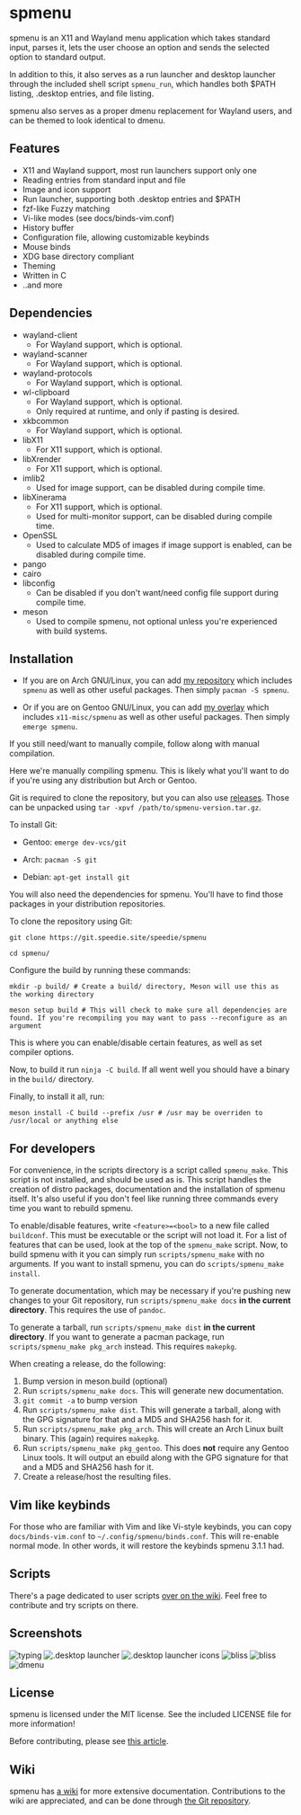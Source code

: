 # spmenu

spmenu is an X11 and Wayland menu application which takes standard input, parses
it, lets the user choose an option and sends the selected option to standard output.

In addition to this, it also serves as a run launcher and desktop launcher
through the included shell script `spmenu_run`, which handles both $PATH
listing, .desktop entries, and file listing.

spmenu also serves as a proper dmenu replacement for Wayland users, and
can be themed to look identical to dmenu.

## Features

- X11 and Wayland support, most run launchers support only one
- Reading entries from standard input and file
- Image and icon support
- Run launcher, supporting both .desktop entries and $PATH
- fzf-like Fuzzy matching
- Vi-like modes (see docs/binds-vim.conf)
- History buffer
- Configuration file, allowing customizable keybinds
- Mouse binds
- XDG base directory compliant
- Theming
- Written in C
- ..and more

## Dependencies

- wayland-client
  - For Wayland support, which is optional.
- wayland-scanner
  - For Wayland support, which is optional.
- wayland-protocols
  - For Wayland support, which is optional.
- wl-clipboard
  - For Wayland support, which is optional.
  - Only required at runtime, and only if pasting is desired.
- xkbcommon
  - For Wayland support, which is optional.
- libX11
  - For X11 support, which is optional.
- libXrender
  - For X11 support, which is optional.
- imlib2
  - Used for image support, can be disabled during compile time.
- libXinerama
  - For X11 support, which is optional.
  - Used for multi-monitor support, can be disabled during compile time.
- OpenSSL
  - Used to calculate MD5 of images if image support is enabled, can be
disabled during compile time.
- pango
- cairo
- libconfig
  - Can be disabled if you don't want/need config file support during compile time.
- meson
  - Used to compile spmenu, not optional unless you're experienced with build systems.

## Installation

- If you are on Arch GNU/Linux, you can add
[my repository](https://git.speedie.site/speedie/speedie-aur) which includes
`spmenu` as well as other useful packages. Then simply `pacman -S spmenu`.

- Or if you are on Gentoo GNU/Linux, you can add
[my overlay](https://git.speedie.site/speedie/speedie-overlay) which includes
`x11-misc/spmenu` as well as other useful packages. Then simply `emerge spmenu`.

If you still need/want to manually compile, follow along with manual compilation.

Here we're manually compiling spmenu. This is likely what you'll want to do
if you're using any distribution but Arch or Gentoo.

Git is required to clone the repository, but you can also use
[releases](https://ls.speedie.site). Those can be unpacked
using `tar -xpvf /path/to/spmenu-version.tar.gz`.

To install Git:

- Gentoo: `emerge dev-vcs/git`

- Arch: `pacman -S git`

- Debian: `apt-get install git`

You will also need the dependencies for spmenu. You'll
have to find those packages in your distribution repositories.

To clone the repository using Git:

`git clone https://git.speedie.site/speedie/spmenu`

`cd spmenu/`

Configure the build by running these commands:

`mkdir -p build/ # Create a build/ directory, Meson will use this as the working
directory`

`meson setup build # This will check to make sure all dependencies are found.
If you're recompiling you may want to pass --reconfigure as an argument`

This is where you can enable/disable certain features, as well as set
compiler options.

Now, to build it run `ninja -C build`. If all went well you should have a
binary in the `build/` directory.

Finally, to install it all, run:

`meson install -C build --prefix /usr # /usr may be overriden to /usr/local
or anything else`

## For developers

For convenience, in the scripts directory is a script called `spmenu_make`.
This script is not installed, and should be used as is. This script handles
the creation of distro packages, documentation and the installation of spmenu
itself. It's also useful if you don't feel like running three commands every
time you want to rebuild spmenu.

To enable/disable features, write `<feature>=<bool>` to a new file called
`buildconf`. This must be executable or the script will not load it.
For a list of features that can be used, look at the top of the `spmenu_make`
script. Now, to build spmenu with it you can simply run `scripts/spmenu_make`
with no arguments. If you want to install spmenu, you can do
`scripts/spmenu_make install`.

To generate documentation, which may be necessary if you're pushing new changes
to your Git repository, run `scripts/spmenu_make docs` **in the current
directory**. This requires the use of `pandoc`.

To generate a tarball, run `scripts/spmenu_make dist` **in the current
directory**. If you want to generate a pacman package, run
`scripts/spmenu_make pkg_arch` instead. This requires `makepkg`.

When creating a release, do the following:

1. Bump version in meson.build (optional)
2. Run `scripts/spmenu_make docs`. This will generate new documentation.
3. `git commit -a` to bump version
4. Run `scripts/spmenu_make dist`. This will generate a tarball, along
with the GPG signature for that and a MD5 and SHA256 hash for it.
5. Run `scripts/spmenu_make pkg_arch`. This will create an Arch Linux
built binary. This (again) requires `makepkg`.
6. Run `scripts/spmenu_make pkg_gentoo`. This does **not** require any
Gentoo Linux tools. It will output an ebuild along with the GPG signature
for that and a MD5 and SHA256 hash for it.
7. Create a release/host the resulting files.

## Vim like keybinds

For those who are familiar with Vim and like Vi-style keybinds,
you can copy `docs/binds-vim.conf` to `~/.config/spmenu/binds.conf`.
This will re-enable normal mode. In other words, it will restore the
keybinds spmenu 3.1.1 had.

## Scripts

There's a page dedicated to user scripts
[over on the wiki](https://spmenu.speedie.site/User+scripts). Feel
free to contribute and try scripts on there.

## Screenshots

![typing](screenshots/typing.gif)
![.desktop launcher](screenshots/desktop-launcher.png)
![.desktop launcher icons](screenshots/icons.png)
![bliss](screenshots/bliss.png)
![bliss](screenshots/layout-picker.png)
![dmenu](screenshots/dmenu.png)

## License

spmenu is licensed under the MIT license. See the included LICENSE file for
more information!

Before contributing, please see [this article](https://spmenu.speedie.site/Contributing+to+spmenu).

## Wiki

spmenu has [a wiki](https://spmenu.speedie.site) for more extensive
documentation. Contributions to the wiki are appreciated, and
can be done through [the Git repository](https://git.speedie.site/speedie/spmenu-wiki).
